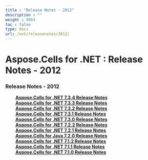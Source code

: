 ```yaml
---
title : "Release Notes - 2012" 
description : "" 
weight : 9064 
toc : false
type: docs
url: /net/releasenotes/2012/
---
```


# Aspose.Cells for .NET : Release Notes - 2012


### Release Notes - 2012

&nbsp;&nbsp;&nbsp;&nbsp;&nbsp;&nbsp;&nbsp;&nbsp;[**Aspose.Cells for .NET 7.3.4 Release Notes**](https://docs2.aspose.com/cells/net/releasenotes/2012/aspose.cells+for+.net+7.3.4+release+notes)    
&nbsp;&nbsp;&nbsp;&nbsp;&nbsp;&nbsp;&nbsp;&nbsp;[**Aspose.Cells for .NET 7.3.3 Release Notes**](https://docs2.aspose.com/cells/net/releasenotes/2012/aspose.cells+for+.net+7.3.3+release+notes)    
&nbsp;&nbsp;&nbsp;&nbsp;&nbsp;&nbsp;&nbsp;&nbsp;[**Aspose.Cells for .NET 7.3.2 Release Notes**](https://docs2.aspose.com/cells/net/releasenotes/2012/aspose.cells+for+.net+7.3.2+release+notes)    
&nbsp;&nbsp;&nbsp;&nbsp;&nbsp;&nbsp;&nbsp;&nbsp;[**Aspose.Cells for .NET 7.3.1 Release Notes**](https://docs2.aspose.com/cells/net/releasenotes/2012/aspose.cells+for+.net+7.3.1+release+notes)    
&nbsp;&nbsp;&nbsp;&nbsp;&nbsp;&nbsp;&nbsp;&nbsp;[**Aspose.Cells for .NET 7.3.0 Release Notes**](https://docs2.aspose.com/cells/net/releasenotes/2012/aspose.cells+for+.net+7.3.0+release+notes)    
&nbsp;&nbsp;&nbsp;&nbsp;&nbsp;&nbsp;&nbsp;&nbsp;[**Aspose.Cells for .NET 7.2.2 Release Notes**](https://docs2.aspose.com/cells/net/releasenotes/2012/aspose.cells+for+.net+7.2.2+release+notes)    
&nbsp;&nbsp;&nbsp;&nbsp;&nbsp;&nbsp;&nbsp;&nbsp;[**Aspose.Cells for .NET 7.2.1 Release Notes**](https://docs2.aspose.com/cells/net/releasenotes/2012/aspose.cells+for+.net+7.2.1+release+notes)    
&nbsp;&nbsp;&nbsp;&nbsp;&nbsp;&nbsp;&nbsp;&nbsp;[**Aspose.Cells for Java 7.2.0 Release Notes**](https://docs2.aspose.com/cells/net/releasenotes/2012/aspose.cells+for+java+7.2.0+release+notes)    
&nbsp;&nbsp;&nbsp;&nbsp;&nbsp;&nbsp;&nbsp;&nbsp;[**Aspose.Cells for .NET 7.1.2 Release Notes**](https://docs2.aspose.com/cells/net/releasenotes/2012/aspose.cells+for+.net+7.1.2+release+notes)    
&nbsp;&nbsp;&nbsp;&nbsp;&nbsp;&nbsp;&nbsp;&nbsp;[**Aspose.Cells for .NET 7.1.1 Release Notes**](https://docs2.aspose.com/cells/net/releasenotes/2012/aspose.cells+for+.net+7.1.1+release+notes)    
&nbsp;&nbsp;&nbsp;&nbsp;&nbsp;&nbsp;&nbsp;&nbsp;[**Aspose.Cells for .NET 7.1.0 Release Notes**](https://docs2.aspose.com/cells/net/releasenotes/2012/aspose.cells+for+.net+7.1.0+release+notes)    


           

